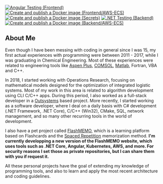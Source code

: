 [Aspen Plus]: https://www.aspentech.com/en/products/engineering/aspen-plus
[COMSOL]: https://www.comsol.com/
[Matlab]: https://www.mathworks.com/products/matlab.html
[Outsystems]: https://www.outsystems.com/
[FlashMEMO]: https://brunodema.outsystemscloud.com/FlashMEMO/Welcome
[Spaced Repetition]: https://en.wikipedia.org/wiki/Spaced_repetition

[![Angular Testing (Frontend)](https://github.com/brunodema/FlashMEMO/actions/workflows/e2e.yml/badge.svg)](https://github.com/brunodema/FlashMEMO/actions/workflows/e2e.yml)
[![Create and publish a Docker image (Frontend/AWS-ECS)](https://github.com/brunodema/FlashMEMO/actions/workflows/docker-publish.yml/badge.svg)](https://github.com/brunodema/FlashMEMO/actions/workflows/docker-publish.yml)
[![Create and publish a Docker image (Secrets)](https://github.com/brunodema/FlashMEMO-secrets/actions/workflows/build-and-push-image.yml/badge.svg)](https://github.com/brunodema/FlashMEMO-secrets/actions/workflows/build-and-push-image.yml)
[![.NET Testing (Backend)](https://github.com/brunodema/FlashMEMO-backend/actions/workflows/dotnet.yml/badge.svg)](https://github.com/brunodema/FlashMEMO-backend/actions/workflows/dotnet.yml)
[![Create and publish a Docker image (Backend/AWS-ECS)](https://github.com/brunodema/FlashMEMO-backend/actions/workflows/docker-publish.yml/badge.svg)](https://github.com/brunodema/FlashMEMO-backend/actions/workflows/docker-publish.yml)

## About Me

Even though I have been messing with coding in general since I was 15, my first actual experiences with programming were between 2011 - 2017, while I was graduating in Chemical Engineering. Most of these experiences were related to engineering tools like [Aspen Plus], [COMSOL], [Matlab], Fortran, VBA and C++. 

In 2018, I started working with Operations Research, focusing on mathematical models designed for the optimization of integrated logistic systems. Most of my work in this area is related to algorithm development using CLI C/C++ apps. During this period, I also worked as a full-stack developer in a [Outsystems] based project. More recently, I started working as a software developer, where I deal on a daily basis with C# development (.NET Framework, .NET Core), C/C++ (Win32), CMake, SQL, network management, and so many other recurring tools in the world of development. 

I also have a pet project called [FlashMEMO], which is a learning platform based on Flashcards and the [Spaced Repetition] memorization method. **I'm currently developping a new version of the FlashMEMO website, which uses tools such as .NET Core, Angular, Kubernetes, AWS, and more. For security reasons I set those as private repositories, but I can share them with you if request it.**

All these personal projects have the goal of extending my knowledge of programming tools, and also to learn and apply the most recent architecture and coding guidelines.   
